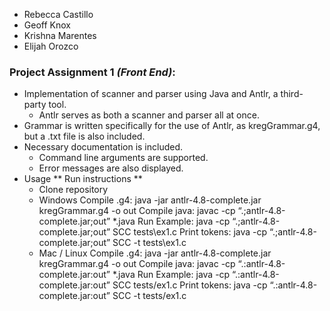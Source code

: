 * Rebecca Castillo
* Geoff Knox
* Krishna Marentes
* Elijah Orozco

### **Project Assignment 1** *(Front End)*:
* Implementation of scanner and parser using Java and Antlr, a third-party tool.
  * Antlr serves as both a scanner and parser all at once.
* Grammar is written specifically for the use of Antlr, as kregGrammar.g4, but a .txt file is also included.
* Necessary documentation is included.
  * Command line arguments are supported.
  * Error messages are also displayed.
* Usage
  ** Run instructions **
  * Clone repository
  * Windows
    Compile .g4: java -jar antlr-4.8-complete.jar kregGrammar.g4 -o out 
    Compile java: javac -cp “.;antlr-4.8-complete.jar;out” *.java
    Run Example: java -cp “.;antlr-4.8-complete.jar;out” SCC tests\ex1.c 
    Print tokens: java -cp “.;antlr-4.8-complete.jar;out” SCC -t tests\ex1.c
  * Mac / Linux
    Compile .g4: java -jar antlr-4.8-complete.jar kregGrammar.g4 -o out 
    Compile java: javac -cp “.:antlr-4.8-complete.jar:out” *.java
    Run Example: java -cp “.:antlr-4.8-complete.jar:out” SCC tests/ex1.c 
    Print tokens: java -cp “.:antlr-4.8-complete.jar:out” SCC -t tests/ex1.c
